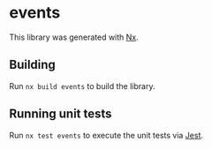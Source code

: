 # events

This library was generated with [Nx](https://nx.dev).

## Building

Run `nx build events` to build the library.

## Running unit tests

Run `nx test events` to execute the unit tests via [Jest](https://jestjs.io).
